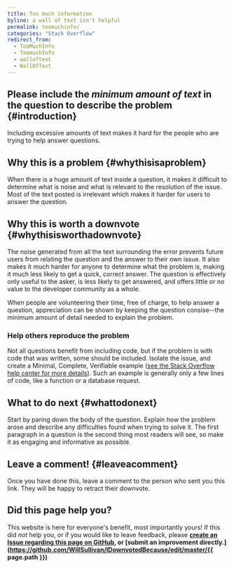 ```yaml
---
title: Too much information
byline: a wall of text isn't helpful
permalink: toomuchinfo/
categories: "Stack Overflow"
redirect_from:
  - TooMuchInfo
  - ToomuchInfo
  - walloftext
  - WallOfText
---
```

## Please include the _minimum amount of text_ in the question to describe the problem {#introduction}
Including excessive amounts of text makes it hard for the people who are trying to help answer questions.

## Why this is a problem {#whythisisaproblem}
When there is a huge amount of text inside a question, it makes it difficult to determine what is noise and what is relevant to the resolution of the issue. Most of the text posted is irrelevant which makes it harder for users to answer the question.

## Why this is worth a downvote {#whythisisworthadownvote}
The noise generated from all the text surrounding the error prevents future users from relating the question and the answer to their own issue. It also makes it much harder for anyone to determine what the problem is, making it much less likely to get a quick, correct answer. The question is effectively only useful to the asker, is less likely to get answered, and offers little or no value to the developer community as a whole.

When people are volunteering their time, free of charge, to help answer a question, appreciation can be shown by keeping the question consise--the minimum amount of detail needed to explain the problem. 

### Help others reproduce the problem
Not all questions benefit from including code, but if the problem is with code that was written, some should be included. Isolate the issue, and create a Minimal, Complete, Verifiable example ([see the Stack Overflow help center for more details](https://stackoverflow.com/help/mcve)). Such an example is generally only a few lines of code, like a function or a database request.

## What to do next {#whattodonext}
Start by paring down the body of the question. Explain how the problem arose and describe any difficulties found when trying to solve it. The first paragraph in a question is the second thing most readers will see, so make it as engaging and informative as possible.

## Leave a comment! {#leaveacomment}
Once you have done this, leave a comment to the person who sent you this link. They will be happy to retract their downvote.

## Did this page help you?
This website is here for everyone's benefit, most importantly yours! If this did <i>not</i> help you, or if you would
like to leave feedback, please **[create an Issue regarding this page on GitHub,](https://github.com/WillSullivan/IDownvotedBecause/issues/new) or [submit an improvement directly.](https://github.com/WillSullivan/IDownvotedBecause/edit/master/{{ page.path }})**
